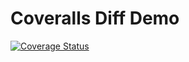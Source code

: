 Coveralls Diff Demo
===

[![Coverage Status](https://ec2-34-232-62-198.compute-1.amazonaws.com/repos/github/coverallsuser/diff-demo/badge.svg?branch=master)](https://ec2-34-232-62-198.compute-1.amazonaws.com/github/coverallsuser/diff-demo?branch=master)
